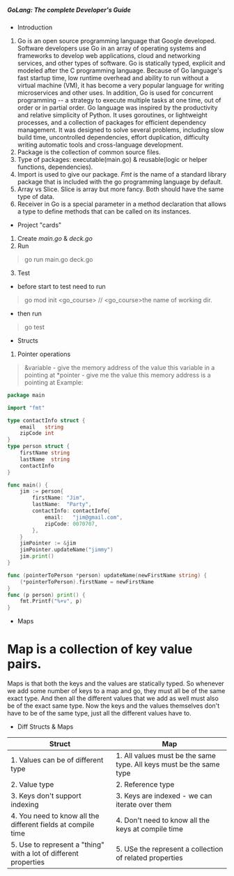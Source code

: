 ##### *GoLang: The complete Developer's Guide* #####

* Introduction
1. Go is an open source programming language that Google developed. Software developers use Go in an array 
of operating systems and frameworks to develop web applications, cloud and networking services, and other types of software.
Go is statically typed, explicit and modeled after the C programming language. Because of Go language's fast startup time, 
low runtime overhead and ability to run without a virtual machine (VM), it has become a very popular language 
for writing microservices and other uses. In addition, Go is used for concurrent programming -- a strategy 
to execute multiple tasks at one time, out of order or in partial order.
Go language was inspired by the productivity and relative simplicity of Python. It uses goroutines, 
or lightweight processes, and a collection of packages for efficient dependency management. 
It was designed to solve several problems, including slow build time, uncontrolled dependencies, effort duplication, 
difficulty writing automatic tools and cross-language development.
2. Package is the collection of common source files.
2. Type of packages: executable(main.go) & reusable(logic or helper functions, dependencies).
3. Import is used to give our package. *Fmt* is the name of a standard library package that is included 
with the go programming language by default.
4. Array vs Slice. Slice is array but more fancy. Both should have the same type of data. 
5. Receiver in Go is a special parameter in a method declaration that allows a type to define methods that can be called 
on its instances. 

* Project "cards"
1. Create *main.go* & *deck.go*
2. Run 
> go run main.go deck.go
3. Test
* before start to test need to run 
> go mod init <go_course> // <go_course>the name of working dir.
* then run
> go test

* Structs
1. Pointer operations
> &variable - give the memory address of the value this variable in a pointing at
> *pointer - give me the value this memory address is a pointing at
Example:
```go
package main

import "fmt"

type contactInfo struct {
	email   string
	zipCode int
}
type person struct {
	firstName string
	lastName  string
	contactInfo
}

func main() {
	jim := person{
		firstName: "Jim",
		lastName:  "Party",
		contactInfo: contactInfo{
			email:   "jim@gmail.com",
			zipCode: 0070707,
		},
	}
	jimPointer := &jim
	jimPointer.updateName("jimmy")
	jim.print()
}

func (pointerToPerson *person) updateName(newFirstName string) {
	(*pointerToPerson).firstName = newFirstName
}
func (p person) print() {
	fmt.Printf("%+v", p)
}
```
* Maps
# Map is a collection of key value pairs.
Maps is that both the keys and the values are statically typed.
So whenever we add some number of keys to a map and go, they must all be of the same exact type.
And then all the different values that we add as well must also be of the exact same type.
Now the keys and the values themselves don't have to be of the same type, just all the different values
have to.

* Diff Structs & Maps

| Struct      | Map |
| ----------- | ----------- |
| 1. Values can be of different type  | 1. All values must be the same type. All keys must be the same type
| 2. Value type  | 2. Reference type
| 3. Keys don't support indexing | 3. Keys are indexed - we can iterate over them
| 4. You need to know all the different fields at compile time | 4. Don't need to know all the keys at compile time
| 5. Use to represent a "thing" with a lot of different properties | 5. USe the represent a collection of related properties